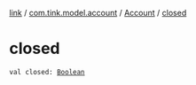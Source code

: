 [link](../../index.md) / [com.tink.model.account](../index.md) / [Account](index.md) / [closed](./closed.md)

# closed

`val closed: `[`Boolean`](https://kotlinlang.org/api/latest/jvm/stdlib/kotlin/-boolean/index.html)